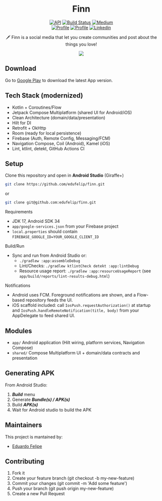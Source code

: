 <h1 align="center">Finn</h1>

<p align="center">
  <a href="https://android-arsenal.com/api?level=24"><img alt="API" src="https://img.shields.io/badge/API-24%2B-brightgreen.svg?style=flat"/></a>
  <a href="https://github.com/edufelip"><img alt="Build Status" src="https://img.shields.io/static/v1?label=Android+CI&message=passing&color=green&logo=android"/></a>
  <a href="https://medium.com/@eduardofelipi"><img alt="Medium" src="https://img.shields.io/static/v1?label=Medium&message=@edu_santos&color=gray&logo=medium"/></a> <br>
  <a href="https://www.youtube.com/channel/UCYcwwX7nDU_U0FP-TsXMwVg"><img alt="Profile" src="https://img.shields.io/static/v1?label=Youtube&message=edu_santos&color=red&logo=youtube"/></a> 
  <a href="https://github.com/edufelip"><img alt="Profile" src="https://img.shields.io/static/v1?label=Github&message=edufelip&color=white&logo=github"/></a> 
  <a href="https://www.linkedin.com/in/eduardo-felipe-dev/"><img alt="Linkedin" src="https://img.shields.io/static/v1?label=Linkedin&message=edu_santos&color=blue&logo=linkedin"/></a> 
</p>

<p align="center">  
🗡️ Finn is a social media that let you create communities and post about the things you love!
</p>

<p align="center">
<img src="https://github.com/edufelip/finn/assets/34727187/f55b5475-8718-4891-a468-8896ec113a2e"/>
</p>

## Download
Go to [Google Play](https://play.google.com/store/apps/details?id=com.edufelip.finn) to download the latest App version.

## Tech Stack (modernized)
- Kotlin + Coroutines/Flow
- Jetpack Compose Multiplatform (shared UI for Android/iOS)
- Clean Architecture (domain/data/presentation)
- Hilt for DI
- Retrofit + OkHttp
- Room (ready for local persistence)
- Firebase (Auth, Remote Config, Messaging/FCM)
- Navigation Compose, Coil (Android), Kamel (iOS)
- Lint, ktlint, detekt, GitHub Actions CI

## Setup
Clone this repository and open in **Android Studio** (Giraffe+)
```bash
git clone https://github.com/edufelip/finn.git
```
or

```bash
git clone git@github.com:edufelip/finn.git
```

Requirements
- JDK 17, Android SDK 34
- `app/google-services.json` from your Firebase project
- `local.properties` should contain `FIREBASE_GOOGLE_ID=YOUR_GOOGLE_CLIENT_ID`

Build/Run
- Sync and run from Android Studio or:
  - `./gradlew :app:assembleDebug`
  - Lint/Checks: `./gradlew ktlintCheck detekt :app:lintDebug`
  - Resource usage report: `./gradlew :app:resourceUsageReport` (see `app/build/reports/lint-results-debug.html`)

Notifications
- Android uses FCM. Foreground notifications are shown, and a Flow-based repository feeds the UI.
- iOS scaffold included: call `IosPush.requestAuthorization()` at startup and `IosPush.handleRemoteNotification(title, body)` from your AppDelegate to feed shared UI.

## Modules
- `app/` Android application (Hilt wiring, platform services, Navigation Compose)
- `shared/` Compose Multiplatform UI + domain/data contracts and presentation

## Generating APK
From Android Studio:
1. ***Build*** menu
2. Generate ***Bundle(s) / APK(s)***
3. Build ***APK(s)***
4. Wait for Android studio to build the APK

## Maintainers
This project is mantained by:
* [Eduardo Felipe](http://github.com/edufelip)

## Contributing

1. Fork it
2. Create your feature branch (git checkout -b my-new-feature)
3. Commit your changes (git commit -m 'Add some feature')
4. Push your branch (git push origin my-new-feature)
5. Create a new Pull Request
